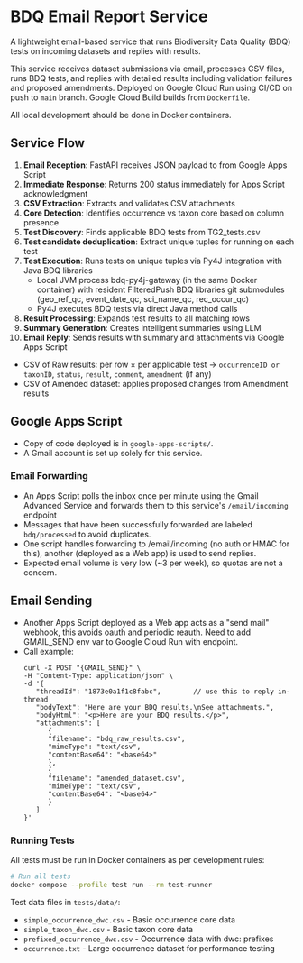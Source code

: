 # BDQ Email Report Service

A lightweight email-based service that runs Biodiversity Data Quality (BDQ) tests on incoming datasets and replies with results.

This service receives dataset submissions via email, processes CSV files, runs BDQ tests, and replies with detailed results including validation failures and proposed amendments. Deployed on Google Cloud Run using CI/CD on push to `main` branch. Google Cloud Build builds from `Dockerfile`.

All local development should be done in Docker containers.

## Service Flow

1. **Email Reception**: FastAPI receives JSON payload to from Google Apps Script
2. **Immediate Response**: Returns 200 status immediately for Apps Script acknowledgment
3. **CSV Extraction**: Extracts and validates CSV attachments
4. **Core Detection**: Identifies occurrence vs taxon core based on column presence
5. **Test Discovery**: Finds applicable BDQ tests from TG2_tests.csv
6. **Test candidate deduplication**: Extract unique tuples for running on each test
7. **Test Execution**: Runs tests on unique tuples via Py4J integration with Java BDQ libraries
   - Local JVM process bdq-py4j-gateway (in the same Docker container) with resident FilteredPush BDQ libraries git submodules (geo_ref_qc, event_date_qc, sci_name_qc, rec_occur_qc)
   - Py4J executes BDQ tests via direct Java method calls
8. **Result Processing**: Expands test results to all matching rows
9. **Summary Generation**: Creates intelligent summaries using LLM
10. **Email Reply**: Sends results with summary and attachments via Google Apps Script
   - CSV of Raw results: per row × per applicable test → `occurrenceID or taxonID`, `status`, `result`, `comment`, `amendment` (if any)
   - CSV of Amended dataset: applies proposed changes from Amendment results

## Google Apps Script

   - Copy of code deployed is in `google-apps-scripts/`. 
   - A Gmail account is set up solely for this service.

### Email Forwarding

   - An Apps Script polls the inbox once per minute using the Gmail Advanced Service and forwards them to this service's `/email/incoming` endpoint
   - Messages that have been successfully forwarded are labeled `bdq/processed` to avoid duplicates.
   - One script handles forwarding to /email/incoming (no auth or HMAC for this), another (deployed as a Web app) is used to send replies. 
   - Expected email volume is very low (~3 per week), so quotas are not a concern.

## Email Sending

- Another Apps Script deployed as a Web app acts as a "send mail" webhook, this avoids oauth and periodic reauth. Need to add GMAIL_SEND env var to Google Cloud Run with endpoint.
- Call example: 
   ```
   curl -X POST "{GMAIL_SEND}" \
   -H "Content-Type: application/json" \
   -d '{
      "threadId": "1873e0a1f1c8fabc",        // use this to reply in-thread
      "bodyText": "Here are your BDQ results.\nSee attachments.",
      "bodyHtml": "<p>Here are your BDQ results.</p>",
      "attachments": [
         {
         "filename": "bdq_raw_results.csv",
         "mimeType": "text/csv",
         "contentBase64": "<base64>"
         },
         {
         "filename": "amended_dataset.csv",
         "mimeType": "text/csv",
         "contentBase64": "<base64>"
         }
      ]
   }'
   ```
### Running Tests

All tests must be run in Docker containers as per development rules:

```bash
# Run all tests
docker compose --profile test run --rm test-runner
```

Test data files in `tests/data/`:
- `simple_occurrence_dwc.csv` - Basic occurrence core data
- `simple_taxon_dwc.csv` - Basic taxon core data  
- `prefixed_occurrence_dwc.csv` - Occurrence data with dwc: prefixes
- `occurrence.txt` - Large occurrence dataset for performance testing
